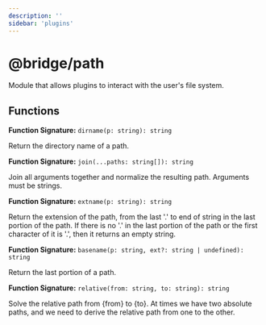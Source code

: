 ```yaml
---
description: ''
sidebar: 'plugins'
---
```


# @bridge/path

Module that allows plugins to interact with the user's file system.

## Functions

**Function Signature:** `dirname(p: string): string`

Return the directory name of a path.

**Function Signature:** `join(...paths: string[]): string`

Join all arguments together and normalize the resulting path. Arguments must be strings.

**Function Signature:** `extname(p: string): string`

Return the extension of the path, from the last '.' to end of string in the last portion of the path. If there is no '.' in the last portion of the path or the first character of it is '.', then it returns an empty string.

**Function Signature:** `basename(p: string, ext?: string | undefined): string`

Return the last portion of a path.

**Function Signature:** `relative(from: string, to: string): string`

Solve the relative path from {from} to {to}. At times we have two absolute paths, and we need to derive the relative path from one to the other.
